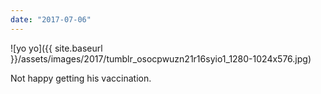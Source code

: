 ```yaml
---
date: "2017-07-06"
---
```


![yo yo]({{ site.baseurl }}/assets/images/2017/tumblr_osocpwuzn21r16syio1_1280-1024x576.jpg)

Not happy getting his vaccination.
